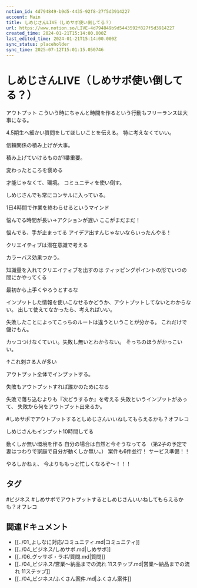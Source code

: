 ```yaml
---
notion_id: 4d794849-b9d5-4435-92f8-27f5d3914227
account: Main
title: しめじさんLIVE（しめサポ使い倒してる？）
url: https://www.notion.so/LIVE-4d794849b9d5443592f827f5d3914227
created_time: 2024-01-21T15:14:00.000Z
last_edited_time: 2024-01-21T15:14:00.000Z
sync_status: placeholder
sync_time: 2025-07-12T15:01:15.050746
---
```

# しめじさんLIVE（しめサポ使い倒してる？）


アウトプット
こういう時にちゃんと時間を作るという行動もフリーランスは大事になる。

4.5期生へ細かい質問をしてほしいことを伝える。
特に考えなくていい。

信頼関係の積み上げが大事。

積み上げていけるものが1番重要。

変わったところを褒める

才能じゃなくて、環境。
コミュニティを使い倒す。

しめじさんでも常にコンサルに入っている。

1日4時間で作業を終わらせるというマインド

悩んでる時間が長い→アクションが遅い
ここがまだまだ！

悩んでる、手が止まってる
アイデア出すんじゃないならいったんやる！

クリエイティブは潜在意識で考える

カラーバス効果つかう。

知識量を入れてクリエイティブを出すのは
ティッピングポイントの形でいつの間にかやってくる

最初から上手くやろうとするな

インプットした情報を使いこなせるかどうか、アウトプットしてないとわからない。
出して使えてなかったら、考えればいい。

失敗したことによってこっちのルートは違うということが分かる。
これだけで儲けもん。

カッコつけなくていい。失敗し無いとわからない。
そっちのほうがかっこいい。

↑これ刺さる人が多い


アウトプット全体でインプットする。

失敗もアウトプットすれば誰かのためになる

失敗で落ち込むよりも『次どうするか』を考える
失敗というインプットがあって、
失敗から何をアウトプット出来るか。

#しめサポでアウトプットするとしめじさんいいねしてもらえるかも？オフレコ

しめじさんもインプット10時間してる

動くしか無い環境を作る
自分の場合は自然と今そうなってる
（第2子の予定で妻はつわりで家庭で自分が動くしか無い。）
案件も6件並行！
サービス準備！！

やるしかねぇ、
今よりももっと忙しくなるぞ〜！！！



## タグ

#ビジネス #しめサポでアウトプットするとしめじさんいいねしてもらえるかも？オフレコ 

## 関連ドキュメント

- [[../01_よしなに対応/コミュニティ.md|コミュニティ]]
- [[../04_ビジネス/しめサポ.md|しめサポ]]
- [[../06_グッサポ・ラボ/質問.md|質問]]
- [[../04_ビジネス/営業〜納品までの流れ 11ステップ.md|営業〜納品までの流れ 11ステップ]]
- [[../04_ビジネス/ふくさん案件.md|ふくさん案件]]
